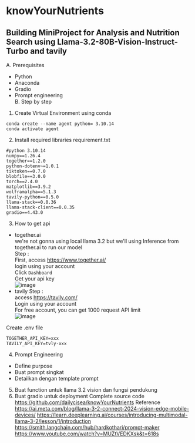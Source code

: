 # knowYourNutrients

## Building MiniProject for Analysis and Nutrition Search using Llama-3.2-80B-Vision-Instruct-Turbo and tavily <br/>
A. Prerequisites
-	Python
-	Anaconda
-	Gradio
-	Prompt engineering<br/>
B. Step by step
1.	Create Virtual Environment using conda
```
conda create --name agent python= 3.10.14
conda activate agent
```
2.	Install required libraries
requirement.txt
```
#python 3.10.14
numpy==1.26.4
together==1.2.0
python-dotenv~=1.0.1
tiktoken==0.7.0
blobfile==3.0.0
torch==2.4.0
matplotlib==3.9.2
wolframalpha==5.1.3
tavily-python==0.5.0
llama-stack==0.0.36
llama-stack-client==0.0.35
gradio==4.43.0
```

3.	How to get api
- together.ai <br/>
we're not gonna using local llama 3.2 but we'll using Inference from together.ai to run our model <br/>
Step : <br/>
First, access https://www.together.ai/ <br/>
login using your account<br/>
Click `Dashboard`<br/>
Get your api key<br/>
![image](https://github.com/user-attachments/assets/301e0b11-4bd4-4031-9f29-51923b1931ba)
-	tavily
Step : <br/>
access https://tavily.com/ <br/>
Login using your account <br/>
For free account, you can get 1000 request API limit <br/>
![image](https://github.com/user-attachments/assets/1c2bca45-f299-4c64-9dac-8359ccfaeb2c)

Create .env file
```
TOGETHER_API_KEY=xxx
TAVILY_API_KEY=tvly-xxx
```
4.	Prompt Engineering
-	Define purpose
-	Buat prompt singkat
-	Detailkan dengan template prompt
5.	Buat function untuk llama 3.2 vision dan fungsi pendukung
6.	Buat gradio untuk deployment
Complete source code 
https://github.com/dailycisea/knowYourNutrients
Reference
https://ai.meta.com/blog/llama-3-2-connect-2024-vision-edge-mobile-devices/
https://learn.deeplearning.ai/courses/introducing-multimodal-llama-3-2/lesson/1/introduction
https://smith.langchain.com/hub/hardkothari/prompt-maker
https://www.youtube.com/watch?v=MUZtVEDKXsk&t=618s


